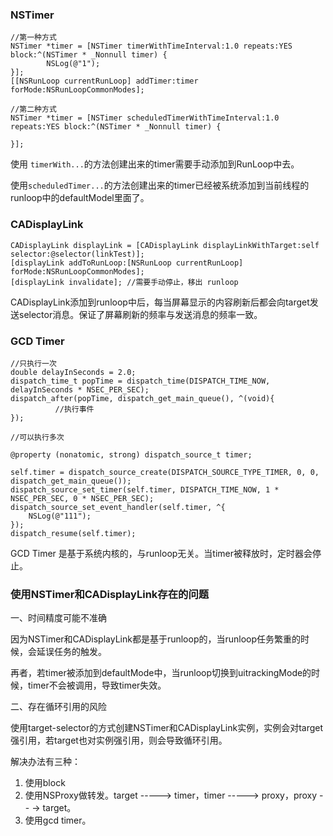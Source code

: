 ### NSTimer

```
//第一种方式
NSTimer *timer = [NSTimer timerWithTimeInterval:1.0 repeats:YES block:^(NSTimer * _Nonnull timer) {
		NSLog(@"1");
}];
[[NSRunLoop currentRunLoop] addTimer:timer forMode:NSRunLoopCommonModes];

//第二种方式
NSTimer *timer = [NSTimer scheduledTimerWithTimeInterval:1.0 repeats:YES block:^(NSTimer * _Nonnull timer) {
        
}];
```

使用 `timerWith...`的方法创建出来的timer需要手动添加到RunLoop中去。

使用`scheduledTimer...`的方法创建出来的timer已经被系统添加到当前线程的runloop中的defaultModel里面了。

### CADisplayLink

```
CADisplayLink displayLink = [CADisplayLink displayLinkWithTarget:self selector:@selector(linkTest)];
[displayLink addToRunLoop:[NSRunLoop currentRunLoop] forMode:NSRunLoopCommonModes];
[displayLink invalidate]; //需要手动停止，移出 runloop
```

CADisplayLink添加到runloop中后，每当屏幕显示的内容刷新后都会向target发送selector消息。保证了屏幕刷新的频率与发送消息的频率一致。

### GCD Timer

```
//只执行一次
double delayInSeconds = 2.0;    
dispatch_time_t popTime = dispatch_time(DISPATCH_TIME_NOW, delayInSeconds * NSEC_PER_SEC);   
dispatch_after(popTime, dispatch_get_main_queue(), ^(void){ 
          //执行事件    
});
```

```
//可以执行多次

@property (nonatomic, strong) dispatch_source_t timer;

self.timer = dispatch_source_create(DISPATCH_SOURCE_TYPE_TIMER, 0, 0, dispatch_get_main_queue());
dispatch_source_set_timer(self.timer, DISPATCH_TIME_NOW, 1 * NSEC_PER_SEC, 0 * NSEC_PER_SEC);
dispatch_source_set_event_handler(self.timer, ^{
    NSLog(@"111");
});
dispatch_resume(self.timer);
```

GCD Timer 是基于系统内核的，与runloop无关。当timer被释放时，定时器会停止。

### 使用NSTimer和CADisplayLink存在的问题

一、时间精度可能不准确

因为NSTimer和CADisplayLink都是基于runloop的，当runloop任务繁重的时候，会延误任务的触发。

再者，若timer被添加到defaultMode中，当runloop切换到uitrackingMode的时候，timer不会被调用，导致timer失效。

二、存在循环引用的风险

使用target-selector的方式创建NSTimer和CADisplayLink实例，实例会对target强引用，若target也对实例强引用，则会导致循环引用。

解决办法有三种：

1. 使用block
2. 使用NSProxy做转发。target -----> timer，timer -----> proxy，proxy - - -> target。
3. 使用gcd timer。